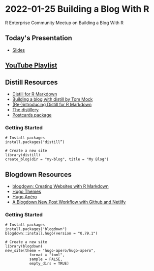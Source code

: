 # 2022-01-25 Building a Blog With R
R Enterprise Community Meetup on Building a Blog With R

## Today's Presentation

* [Slides](https://connect.posit.cloud/ivelasq/content/01927710-4983-b418-c89f-81bdade6499b)

## [YouTube Playlist](https://youtube.com/playlist?list=PLXKlQEvIRus-qu1hjc8SyElSamAcT-KaE)

## Distill Resources

* [Distill for R Markdown](https://rstudio.github.io/distill/)
* [Building a blog with distill by Tom Mock](https://themockup.blog/posts/2020-08-01-building-a-blog-with-distill/)
* [(Re-)introducing Distill for R Markdown](https://www.rstudio.com/blog/distill/)
* [The distillery](https://distillery.rbind.io/)
* [Postcards package](https://github.com/seankross/postcards)

### Getting Started

```
# Install packages
install.packages("distill”)

# Create a new site
library(distill)
create_blog(dir = "my-blog", title = "My Blog")
```

## Blogdown Resources

* [blogdown: Creating Websites with R Markdown](https://bookdown.org/yihui/blogdown/)
* [Hugo Themes](https://themes.gohugo.io/)
* [Hugo Apéro](https://hugo-apero-docs.netlify.app/)
* [A Blogdown New Post Workflow with Github and Netlify](https://www.garrickadenbuie.com/blog/blogdown-netlify-new-post-workflow/)

### Getting Started

```
# Install packages
install.packages("blogdown")
blogdown::install.hugo(version = "0.79.1")

# Create a new site
library(blogdown)
new_site(theme = "hugo-apero/hugo-apero", 
           format = "toml",
           sample = FALSE,
           empty_dirs = TRUE)
```
